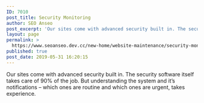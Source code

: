 ```yaml
---
ID: 7010
post_title: Security Monitoring
author: SEO Anseo
post_excerpt: 'Our sites come with advanced security built in. The security software itself takes care of 90% of the job. But understanding the system and it’s notifications – which ones are routine and which ones are urgent, takes experience.'
layout: page
permalink: >
  https://www.seoanseo.dev.cc/new-home/website-maintenance/security-monitoring/
published: true
post_date: 2019-05-31 16:20:15
---
```

Our sites come with advanced security built in. The security software itself takes care of 90% of the job. But understanding the system and it’s notifications – which ones are routine and which ones are urgent, takes experience.